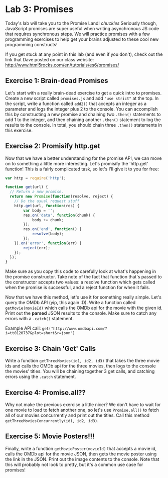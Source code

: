# Lab 3: Promises

Today's lab will take you to the Promise Land! *chuckles*
Seriously though, JavaScript promises are super useful when writing
asynchronous JS code that requires synchronous steps. We will practice promises
with a few programming exercises to help get your brains adjusted to these cool
new programming constructs!

If you get stuck at any point in this lab (and even if you don't), check out
the link that Dave posted on our class website:
http://www.html5rocks.com/en/tutorials/es6/promises/

## Exercise 1: Brain-dead Promises

Let's start with a really brain-dead exercise to get a quick intro to promises.
Create a new script called `promises.js` and add `"use strict"` at the top. In
the script, write a function called `add2()` that accepts an integer as a
parameter and logs the integer plus 2 to the console. You can accomplish this
by constructing a new promise and chaining two `.then()` statements to add 1 to
the integer, and then chaining another `.then()` statement to log the results
to the console. In total, you should chain three `.then()` statements in this
exercise.

## Exercise 2: Promisify http.get

Now that we have a better understanding for the promise API, we can move on to
something a little more interesting. Let's promisify the 'http.get' function!
This is a fairly complicated task, so let's I'll give it to you for free:

```javascript
var http = require('http');

function get(url) {
  // Return a new promise.
  return new Promise(function(resolve, reject) {
    // Do the usual request stuff
    http.get(url, function(res) {
        var body = '';
        res.on('data', function(chunk) {
            body += chunk;
        });
        res.on('end', function() {
            resolve(body);
        });
    }).on('error', function(err) {
        reject(err);
    });
  });
}
```

Make sure as you copy this code to carefully look at what's happening in the
promise constructor. Take note of the fact that function that's passed to the
constructor accepts two values: a resolve function which gets called when
the promise is successful, and a reject function for when it fails.

Now that we have this method, let's use it for something really simple. Let's
query the OMDb API (yip, this again :D). Write a function called
`getMovie(movieId)` which calls the OMDb api for the movie with the given id.
Print out the **parsed** JSON results to the console. Make sure to catch any
errors with a `.catch()` statement.

Example API call: `get("http://www.omdbapi.com/?i=tt0120737&plot=short&r=json")`

## Exercise 3: Chain 'Get' Calls

Write a function `getThreeMovies(id1, id2, id3)` that takes the three movie ids
and calls the OMDb api for the three movies, then logs to the console the movies'
titles. You will be chaining together 3 get calls, and catching errors using the
`.catch` statement.

## Exercise 4: Promise.all??

Why not make the previous exercise a little nicer? We don't have to wait for one
movie to load to fetch another one, so let's use `Promise.all()` to fetch all
of our movies concurrently and print out the titles. Call this method
`getThreeMoviesConcurrently(id1, id2, id3)`.

## Exercise 5: Movie Posters!!!

Finally, write a function `getMoviePoster(movieId)` that accepts a movie id,
calls the OMDb api for the movie JSON, then gets the movie poster using the
link in the JSON. Print out the image contents to the console. Note that this
will probably not look to pretty, but it's a common use case for promises!
